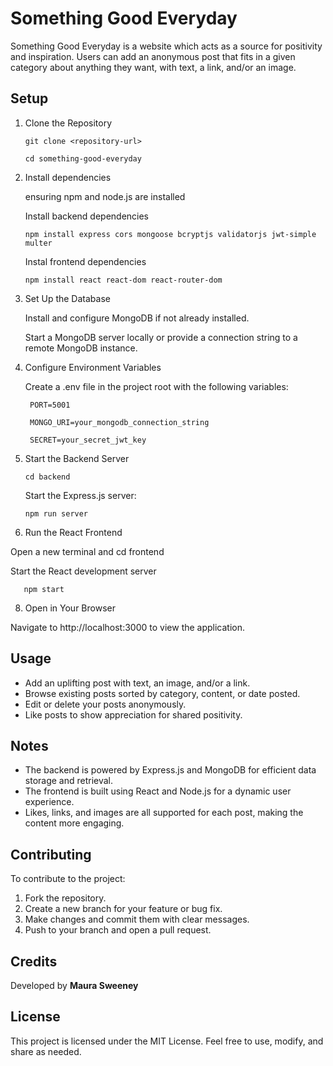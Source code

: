 # Something Good Everyday

Something Good Everyday is a website which acts as a source for positivity and inspiration. Users can add an anonymous post that fits in a given category about anything they want, with text, a link, and/or an image.

## Setup
1. Clone the Repository

   `git clone <repository-url>`
  
   `cd something-good-everyday`
  
3. Install dependencies

   ensuring npm and node.js are installed
   
   Install backend dependencies
   
       npm install express cors mongoose bcryptjs validatorjs jwt-simple multer
     
   Instal frontend dependencies
   
       npm install react react-dom react-router-dom
     
4. Set Up the Database
   
   Install and configure MongoDB if not already installed.
   
   Start a MongoDB server locally or provide a connection string to a remote MongoDB instance.

5. Configure Environment Variables
   
   Create a .env file in the project root with the following variables:
   
        PORT=5001
   
        MONGO_URI=your_mongodb_connection_string
   
        SECRET=your_secret_jwt_key
   
6. Start the Backend Server
   
   `cd backend`
   
   Start the Express.js server:
   
       npm run server
   
7. Run the React Frontend
   
  Open a new terminal and cd frontend
  
  Start the React development server
  
       npm start
     
8. Open in Your Browser
    
  Navigate to http://localhost:3000 to view the application.


## Usage
* Add an uplifting post with text, an image, and/or a link.
* Browse existing posts sorted by category, content, or date posted.
* Edit or delete your posts anonymously.
* Like posts to show appreciation for shared positivity.

## Notes
* The backend is powered by Express.js and MongoDB for efficient data storage and retrieval.
* The frontend is built using React and Node.js for a dynamic user experience.
* Likes, links, and images are all supported for each post, making the content more engaging.

## Contributing
To contribute to the project:
1. Fork the repository.
2. Create a new branch for your feature or bug fix.
3. Make changes and commit them with clear messages.
4. Push to your branch and open a pull request.

## Credits
Developed by **Maura Sweeney**

## License
This project is licensed under the MIT License. Feel free to use, modify, and share as needed.
